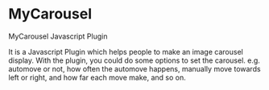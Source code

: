 MyCarousel
==========
MyCarousel Javascript Plugin

It is a Javascript Plugin which helps people to make an image carousel display. With the plugin, you could do some options to set the carousel. e.g. automove or not, how often the automove happens, manually move towards left or right, and how far each move make, and so on.
